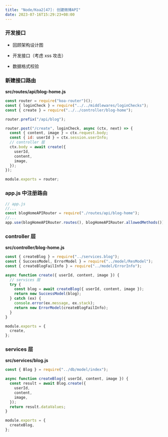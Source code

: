 ```yaml
---
title: "Node/Koa2[47]: 创建微博API"
date: 2023-07-16T15:29:23+08:00
---
```


### 开发接口

- 回顾架构设计图

- 开发接口（考虑 xss 攻击）

- 数据格式校验

### 新建接口路由

**src/routes/api/blog-home.js**

```js
const router = require("koa-router")();
const { loginCheck } = require("../../middlewares/loginChecks");
const { create } = require("../../controller/blog-home");

router.prefix("/api/blog");

router.post("/create", loginCheck, async (ctx, next) => {
  const { content, image } = ctx.request.body;
  const { id: userId } = ctx.session.userInfo;
  // controller 层
  ctx.body = await create({
    userId,
    content,
    image,
  });
});

module.exports = router;
```

### app.js 中注册路由

```js
// app.js
//...
const blogHomeAPIRouter = require("./routes/api/blog-home");
//...
app.use(blogHomeAPIRouter.routes(), blogHomeAPIRouter.allowedMethods());
```

### controller 层

**src/controller/blog-home.js**

```js
const { createBlog } = require("../services.blog");
const { SuccessModel, ErrorModel } = require("../model/ResModel");
const { createBlogFailInfo } = require("../model/ErrorInfo");

async function create({ userId, content, image }) {
  // services 层
  try {
    const blog = await createBlog({ userId, content, image });
    return new SuccessModel(blog);
  } catch (ex) {
    console.error(ex.message, ex.stack);
    return new ErrorModel(createBlogFailInfo);
  }
}

module.exports = {
  create,
};
```

### services 层

**src/services/blog.js**

```js
const { Blog } = require("../db/model/index");

async function createBlog({ userId, content, image }) {
  const result = await Blog.create({
    userId,
    content,
    image,
  });
  return result.dataValues;
}

module.exports = {
  createBlog,
};
```
